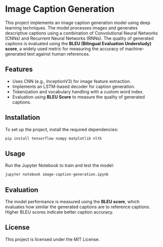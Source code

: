 # Image Caption Generation

This project implements an image caption generation model using deep learning techniques. The model processes images and generates descriptive captions using a combination of Convolutional Neural Networks (CNNs) and Recurrent Neural Networks (RNNs). The quality of generated captions is evaluated using the **BLEU (Bilingual Evaluation Understudy) score**, a widely used metric for measuring the accuracy of machine-generated text against human references.

## Features
- Uses CNN (e.g., InceptionV3) for image feature extraction.
- Implements an LSTM-based decoder for caption generation.
- Tokenization and vocabulary handling with a custom word index.
- Evaluation using **BLEU Score** to measure the quality of generated captions.

## Installation
To set up the project, install the required dependencies:

```sh
pip install tensorflow numpy matplotlib nltk
```

## Usage
Run the Jupyter Notebook to train and test the model:

```sh
jupyter notebook image-caption-generation.ipynb
```

## Evaluation
The model performance is measured using the **BLEU score**, which evaluates how similar the generated captions are to reference captions. Higher BLEU scores indicate better caption accuracy.

## License
This project is licensed under the MIT License.

